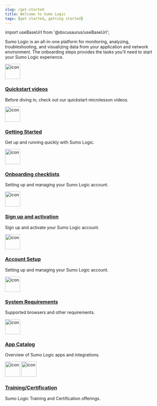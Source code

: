 ```yaml
---
slug: /get-started
title: Welcome to Sumo Logic
tags: [get started, getting started]
---
```


import useBaseUrl from '@docusaurus/useBaseUrl';

Sumo Logic is an all-in-one platform for monitoring, analyzing, troubleshooting, and visualizing data from your application and network environment. The onboarding steps provides the tasks you'll need to start your Sumo Logic experience.

<div className="box-wrapper" markdown="1">
<div className="box box1 card">
  <div className="container">
  <img src={useBaseUrl('img/icons/business/video.png')} alt="icon" width="50"/>
  <h3><a href="/docs/get-started/overview">Quickstart videos</a></h3>
  <p>Before diving in, check out our quickstart microlesson videos.</p>
  </div>
</div>
<div className="box box2 card">
  <div className="container">
  <img src={useBaseUrl('img/icons/general/check-mark.png')} alt="icon" width="50"/>
  <h3><a href="/docs/get-started/onboarding">Getting Started</a></h3>
  <p>Get up and running quickly with Sumo Logic.</p>
  </div>
</div>
<div className="box box3 card">
  <div className="container">
  <img src={useBaseUrl('img/icons/general/check-mark.png')} alt="icon" width="50"/>
  <h3><a href="/docs/get-started/onboarding-checklists">Onboarding checklists</a></h3>
  <p>Setting up and managing your Sumo Logic account.</p>
  </div>
</div>
<div className="box box4 card">
  <div className="container">
    <img src={useBaseUrl('img/icons/general/check-mark.png')} alt="icon" width="50"/>
  <h3><a href="/docs/get-started/sign-up">Sign up and activation</a></h3>
  <p>Sign up and activate your Sumo Logic account.</p>
  </div>
</div>
<div className="box box5 card">
  <div className="container">
  <img src={useBaseUrl('img/icons/business/user-permissions.png')} alt="icon" width="50"/>
  <h3><a href="/docs/get-started/account-setup">Account Setup</a></h3>
  <p>Setting up and managing your Sumo Logic account.</p>
  </div>
</div>
<div className="box box6 card">
  <div className="container">
    <img src={useBaseUrl('img/icons/cloud/machine.png')} alt="icon" width="50"/>
  <h3><a href="/docs/get-started/system-requirements">System Requirements</a></h3>
  <p>Supported browsers and other requirements.</p>
  </div>
</div>
<div className="box box7 card">
  <div className="container">
  <img src={useBaseUrl('img/icons/cloud/apps.png')} alt="icon" width="50"/>
  <h3><a href="/docs/get-started/apps-integrations">App Catalog</a></h3>
  <p>Overview of Sumo Logic apps and integrations.</p>
  </div>
</div>
<div className="box box8 card">
  <div className="container">
  <img src={useBaseUrl('img/icons/general/training.png')} alt="icon" width="50"/>
  <img src={useBaseUrl('img/icons/general/certification.png')} alt="icon" width="50"/>
  <h3><a href="/docs/get-started/library">Training/Certification</a></h3>
  <p>Sumo Logic Training and Certification offerings.</p>
  </div>
</div>
</div>
